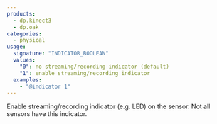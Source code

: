 ```yaml
---
products:
  - dp.kinect3
  - dp.oak
categories:
  - physical
usage:
  signature: "INDICATOR_BOOLEAN"
  values:
    "0": no streaming/recording indicator (default)
    "1": enable streaming/recording indicator
  examples:
    - "@indicator 1"
---
```


Enable streaming/recording indicator (e.g. LED) on the sensor.
Not all sensors have this indicator.
